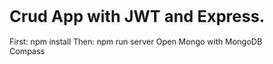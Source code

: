 # Crud App with JWT and Express.
First: npm install
Then:  npm run server
Open Mongo with MongoDB Compass

